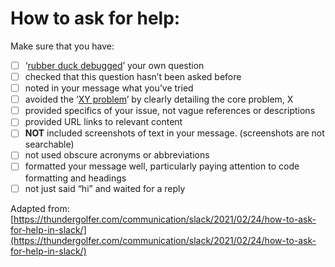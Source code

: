 # How to ask for help:

Make sure that you have:

* [ ]  ‘[rubber duck debugged](https://en.wikipedia.org/wiki/Rubber_duck_debugging)’ your own question
* [ ]  checked that this question hasn’t been asked before
* [ ]  noted in your message what you’ve tried
* [ ]  avoided the ‘[XY problem](https://xyproblem.info/)’ by clearly detailing the core problem, X
* [ ]  provided specifics of your issue, not vague references or descriptions
* [ ]  provided URL links to relevant content
* [ ]  **NOT** included screenshots of text in your message. (screenshots are not searchable)
* [ ]  not used obscure acronyms or abbreviations
* [ ]  formatted your message well, particularly paying attention to code formatting and headings
* [ ]  not just said “hi” and waited for a reply

Adapted from: [https://thundergolfer.com/communication/slack/2021/02/24/how-to-ask-for-help-in-slack/](https://thundergolfer.com/communication/slack/2021/02/24/how-to-ask-for-help-in-slack/)
